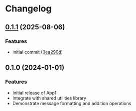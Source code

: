 # Changelog

## [0.1.1](https://github.com/negtak/monorepo-release-please/compare/app1-v0.1.0...app1-v0.1.1) (2025-08-06)


### Features

* initial commit ([0ea290d](https://github.com/negtak/monorepo-release-please/commit/0ea290d9c2dd7c5f9bea89fb3777d5eeaff78c18))

## 0.1.0 (2024-01-01)

### Features

* Initial release of App1
* Integrate with shared utilities library
* Demonstrate message formatting and addition operations
